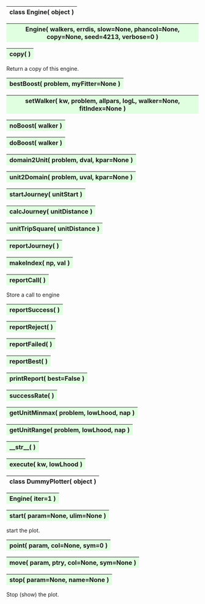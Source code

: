---
---


<a name="Engine"></a>
<table><thead background-color=#FFE0E0; width=100%><tr><th text-align=left>
<strong>class Engine(</strong> object )
</th></tr></thead></table>

<b></b>

<a name="Engine"></a>
<table><thead style="background-color:#E0FFE0; width:100%"><tr><th text-align=left>
<strong>Engine(</strong> walkers, errdis, slow=None, phancol=None, copy=None,
 seed=4213, verbose=0 )
</th></tr></thead></table>

<b></b>

<a name="copy"></a>
<table><thead style="background-color:#E0FFE0; width:100%"><tr><th text-align=left>
<strong>copy(</strong> )
</th></tr></thead></table>

Return a copy of this engine. 

<a name="bestBoost"></a>
<table><thead style="background-color:#E0FFE0; width:100%"><tr><th text-align=left>
<strong>bestBoost(</strong> problem, myFitter=None ) 
</th></tr></thead></table>


<a name="setWalker"></a>
<table><thead style="background-color:#E0FFE0; width:100%"><tr><th text-align=left>
<strong>setWalker(</strong> kw, problem, allpars, logL, walker=None, fitIndex=None ) 
</th></tr></thead></table>

<b></b>

<a name="noBoost"></a>
<table><thead style="background-color:#E0FFE0; width:100%"><tr><th text-align=left>
<strong>noBoost(</strong> walker ) 
</th></tr></thead></table>
<a name="doBoost"></a>
<table><thead style="background-color:#E0FFE0; width:100%"><tr><th text-align=left>
<strong>doBoost(</strong> walker ) 
</th></tr></thead></table>

<b></b>

<a name="domain2Unit"></a>
<table><thead style="background-color:#E0FFE0; width:100%"><tr><th text-align=left>
<strong>domain2Unit(</strong> problem, dval, kpar=None ) 
</th></tr></thead></table>

<b></b>

<a name="unit2Domain"></a>
<table><thead style="background-color:#E0FFE0; width:100%"><tr><th text-align=left>
<strong>unit2Domain(</strong> problem, uval, kpar=None ) 
</th></tr></thead></table>

<b></b>

<a name="startJourney"></a>
<table><thead style="background-color:#E0FFE0; width:100%"><tr><th text-align=left>
<strong>startJourney(</strong> unitStart ) 
</th></tr></thead></table>

<b></b>

<a name="calcJourney"></a>
<table><thead style="background-color:#E0FFE0; width:100%"><tr><th text-align=left>
<strong>calcJourney(</strong> unitDistance ) 
</th></tr></thead></table>

<b></b>

<a name="unitTripSquare"></a>
<table><thead style="background-color:#E0FFE0; width:100%"><tr><th text-align=left>
<strong>unitTripSquare(</strong> unitDistance ) 
</th></tr></thead></table>

<b></b>

<a name="reportJourney"></a>
<table><thead style="background-color:#E0FFE0; width:100%"><tr><th text-align=left>
<strong>reportJourney(</strong> ) 
</th></tr></thead></table>
<a name="makeIndex"></a>
<table><thead style="background-color:#E0FFE0; width:100%"><tr><th text-align=left>
<strong>makeIndex(</strong> np, val ) 
</th></tr></thead></table>
<a name="reportCall"></a>
<table><thead style="background-color:#E0FFE0; width:100%"><tr><th text-align=left>
<strong>reportCall(</strong> )
</th></tr></thead></table>

Store a call to engine 

<a name="reportSuccess"></a>
<table><thead style="background-color:#E0FFE0; width:100%"><tr><th text-align=left>
<strong>reportSuccess(</strong> )
</th></tr></thead></table>


<a name="reportReject"></a>
<table><thead style="background-color:#E0FFE0; width:100%"><tr><th text-align=left>
<strong>reportReject(</strong> )
</th></tr></thead></table>


<a name="reportFailed"></a>
<table><thead style="background-color:#E0FFE0; width:100%"><tr><th text-align=left>
<strong>reportFailed(</strong> )
</th></tr></thead></table>


<a name="reportBest"></a>
<table><thead style="background-color:#E0FFE0; width:100%"><tr><th text-align=left>
<strong>reportBest(</strong> )
</th></tr></thead></table>


<a name="printReport"></a>
<table><thead style="background-color:#E0FFE0; width:100%"><tr><th text-align=left>
<strong>printReport(</strong> best=False ) 
</th></tr></thead></table>
<a name="successRate"></a>
<table><thead style="background-color:#E0FFE0; width:100%"><tr><th text-align=left>
<strong>successRate(</strong> ) 
</th></tr></thead></table>


<a name="getUnitMinmax"></a>
<table><thead style="background-color:#E0FFE0; width:100%"><tr><th text-align=left>
<strong>getUnitMinmax(</strong> problem, lowLhood, nap ) 
</th></tr></thead></table>

<b></b>

<a name="getUnitRange"></a>
<table><thead style="background-color:#E0FFE0; width:100%"><tr><th text-align=left>
<strong>getUnitRange(</strong> problem, lowLhood, nap ) 
</th></tr></thead></table>

<b></b>

<a name="__str__"></a>
<table><thead style="background-color:#E0FFE0; width:100%"><tr><th text-align=left>
<strong>__str__(</strong> ) 
</th></tr></thead></table>
<a name="execute"></a>
<table><thead style="background-color:#E0FFE0; width:100%"><tr><th text-align=left>
<strong>execute(</strong> kw, lowLhood )
</th></tr></thead></table>

<b></b>
<b></b>



<a name="DummyPlotter"></a>
<table><thead background-color=#FFE0E0; width=100%><tr><th text-align=left>
<strong>class DummyPlotter(</strong> object ) 
</th></tr></thead></table>
<a name="Engine"></a>
<table><thead style="background-color:#E0FFE0; width:100%"><tr><th text-align=left>
<strong>Engine(</strong> iter=1 ) 
</th></tr></thead></table>
<a name="start"></a>
<table><thead style="background-color:#E0FFE0; width:100%"><tr><th text-align=left>
<strong>start(</strong> param=None, ulim=None )
</th></tr></thead></table>

start the plot. 

<a name="point"></a>
<table><thead style="background-color:#E0FFE0; width:100%"><tr><th text-align=left>
<strong>point(</strong> param, col=None, sym=0 )
</th></tr></thead></table>


<a name="move"></a>
<table><thead style="background-color:#E0FFE0; width:100%"><tr><th text-align=left>
<strong>move(</strong> param, ptry, col=None, sym=None )
</th></tr></thead></table>


<a name="stop"></a>
<table><thead style="background-color:#E0FFE0; width:100%"><tr><th text-align=left>
<strong>stop(</strong> param=None, name=None )
</th></tr></thead></table>

Stop (show) the plot. 


